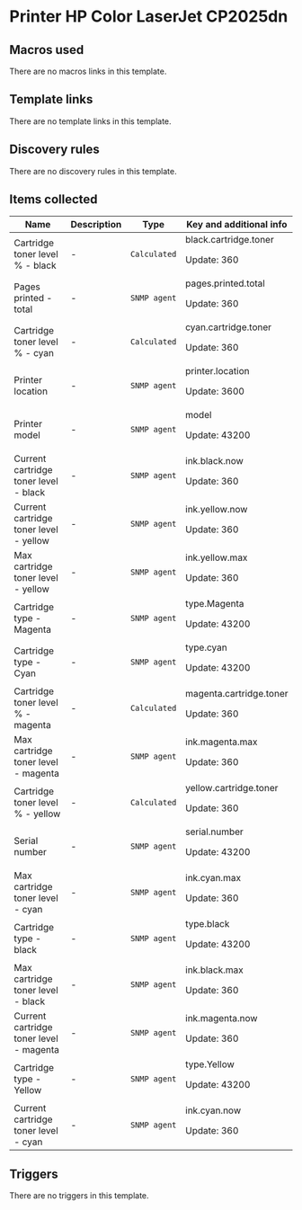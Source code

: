 # Printer HP Color LaserJet CP2025dn

## Macros used

There are no macros links in this template.

## Template links

There are no template links in this template.

## Discovery rules

There are no discovery rules in this template.

## Items collected

|Name|Description|Type|Key and additional info|
|----|-----------|----|----|
|Cartridge toner level % - black|<p>-</p>|`Calculated`|black.cartridge.toner<p>Update: 360</p>|
|Pages printed - total|<p>-</p>|`SNMP agent`|pages.printed.total<p>Update: 360</p>|
|Cartridge toner level % - cyan|<p>-</p>|`Calculated`|cyan.cartridge.toner<p>Update: 360</p>|
|Printer location|<p>-</p>|`SNMP agent`|printer.location<p>Update: 3600</p>|
|Printer model|<p>-</p>|`SNMP agent`|model<p>Update: 43200</p>|
|Current cartridge toner level - black|<p>-</p>|`SNMP agent`|ink.black.now<p>Update: 360</p>|
|Current cartridge toner level - yellow|<p>-</p>|`SNMP agent`|ink.yellow.now<p>Update: 360</p>|
|Max cartridge toner level - yellow|<p>-</p>|`SNMP agent`|ink.yellow.max<p>Update: 360</p>|
|Cartridge type - Magenta|<p>-</p>|`SNMP agent`|type.Magenta<p>Update: 43200</p>|
|Cartridge type - Cyan|<p>-</p>|`SNMP agent`|type.cyan<p>Update: 43200</p>|
|Cartridge toner level % - magenta|<p>-</p>|`Calculated`|magenta.cartridge.toner<p>Update: 360</p>|
|Max cartridge toner level - magenta|<p>-</p>|`SNMP agent`|ink.magenta.max<p>Update: 360</p>|
|Cartridge toner level % - yellow|<p>-</p>|`Calculated`|yellow.cartridge.toner<p>Update: 360</p>|
|Serial number|<p>-</p>|`SNMP agent`|serial.number<p>Update: 43200</p>|
|Max cartridge toner level - cyan|<p>-</p>|`SNMP agent`|ink.cyan.max<p>Update: 360</p>|
|Cartridge type - black|<p>-</p>|`SNMP agent`|type.black<p>Update: 43200</p>|
|Max cartridge toner level - black|<p>-</p>|`SNMP agent`|ink.black.max<p>Update: 360</p>|
|Current cartridge toner level - magenta|<p>-</p>|`SNMP agent`|ink.magenta.now<p>Update: 360</p>|
|Cartridge type - Yellow|<p>-</p>|`SNMP agent`|type.Yellow<p>Update: 43200</p>|
|Current cartridge toner level - cyan|<p>-</p>|`SNMP agent`|ink.cyan.now<p>Update: 360</p>|


## Triggers

There are no triggers in this template.

